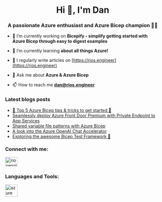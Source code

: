 <h1 align="center">Hi 👋, I'm Dan</h1>
<h3 align="center">A passionate Azure enthusiast and Azure Bicep champion 👑🦾 </h3>

- 🔭 I’m currently working on **Bicepify - simplify getting started with Azure Bicep through easy to digest examples**

- 🌱 I’m currently learning **about all things Azure!**

- 📝 I regularly write articles on [https://rios.engineer](https://rios.engineer)

- 💬 Ask me about **Azure & Azure Bicep**

- 📫 How to reach me **dan@rios.engineer**

### Latest blogs posts
<!-- BLOG-POST-LIST:START -->
- [🦾 Top 5 Azure Bicep tips &amp; tricks to get started 🚀](https://rios.engineer/top-5-azure-bicep-tips-tricks-to-get-started/)
- [Seamlessly deploy Azure Front Door Premium with Private Endpoint to App Services](https://rios.engineer/seamlessly-deploy-azure-front-door-premium-with-private-endpoint-to-app-services/)
- [Shared variable file patterns with Azure Bicep](https://rios.engineer/harness-shared-variable-file-patterns-with-bicep/)
- [A look into the Azure OpenAI Chat Accelerator](https://rios.engineer/a-look-into-the-azure-openai-chat-accelerator/)
- [Exploring the awesome Bicep Test Framework 🧪](https://rios.engineer/exploring-the-bicep-test-framework-%f0%9f%a7%aa/)
<!-- BLOG-POST-LIST:END -->

<h3 align="left">Connect with me:</h3>
<p align="left">
<a href="https://linkedin.com/in/riosengineer" target="blank"><img align="center" src="https://raw.githubusercontent.com/rahuldkjain/github-profile-readme-generator/master/src/images/icons/Social/linked-in-alt.svg" alt="riosengineer" height="30" width="40" /></a>
</p>

<h3 align="left">Languages and Tools:</h3>
<p align="left"> <a href="https://azure.microsoft.com/en-in/" target="_blank" rel="noreferrer"> <img src="https://www.vectorlogo.zone/logos/microsoft_azure/microsoft_azure-icon.svg" alt="azure" width="40" height="40"/> </a> </p>

